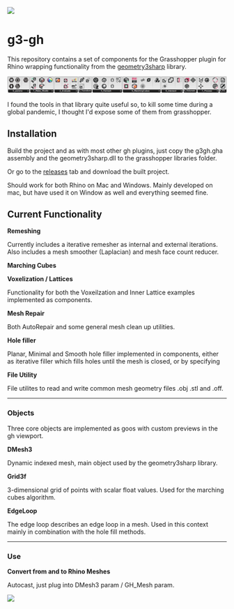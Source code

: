 ![](https://github.com/joelhi/g3-gh/blob/main/src/media/mesh.png)

# g3-gh

This repository contains a set of components for the Grasshopper plugin for Rhino wrapping functionality from the [geometry3sharp](https://github.com/gradientspace/geometry3Sharp) library.

![](https://github.com/joelhi/g3-gh/blob/main/src/media/toolbar.png)

I found the tools in that library quite useful so, to kill some time during a global pandemic, I thought I'd expose some of them from grasshopper. 

## Installation

Build the project and as with most other gh plugins, just copy the g3gh.gha assembly and the geometry3sharp.dll to the grasshopper libraries folder.

Or go to the [releases](https://github.com/joelhi/g3-gh/releases) tab and download the built project. 

Should work for both Rhino on Mac and Windows. Mainly developed on mac, but have used it on Window as well and everything seemed fine.

## Current Functionality

**Remeshing**

Currently includes a iterative remesher as internal and external iterations. Also includes a mesh smoother (Laplacian) and mesh face count reducer.

**Marching Cubes**



**Voxelization / Lattices**

Functionality for both the Voxeilzation and Inner Lattice examples implemented as components.

**Mesh Repair** 

Both AutoRepair and some general mesh clean up utilities.

**Hole filler**

Planar, Minimal and Smooth hole filler implemented in components, either as iterative filler which fills holes until the mesh is closed, or by specifying

**File Utility**

File utilites to read and write common mesh geometry files .obj .stl and .off.

***

### Objects

Three core objects are implemented as goos with custom previews in the gh viewport.

**DMesh3**

Dynamic indexed mesh, main object used by the geometry3sharp library.

**Grid3f**

3-dimensional grid of points with scalar float values. Used for the marching cubes algorithm.

**EdgeLoop**

The edge loop describes an edge loop in a mesh. Used in this context mainly in combination with the hole fill methods.

***

### Use

**Convert from and to Rhino Meshes**

Autocast, just plug into DMesh3 param / GH_Mesh param.

![](https://github.com/joelhi/g3-gh/blob/main/src/media/cast.png)









